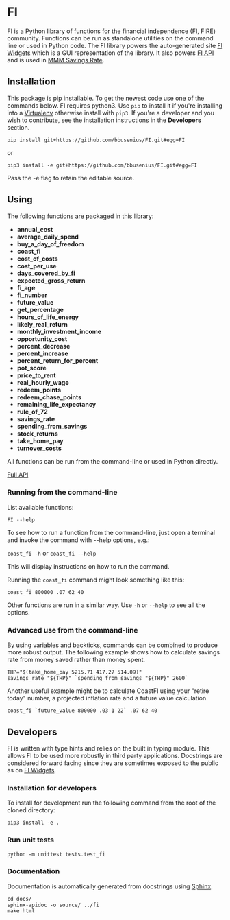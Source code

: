 # FI

FI is a Python library of functions for the financial independence (FI, FIRE) community. Functions can be run as standalone utilities on the command line or used in Python code. The FI library powers the auto-generated site [FI Widgets](https://fi-widgets.com/) which is a GUI representation of the library. It also powers [FI API](https://github.com/bbusenius/FI-API) and is used in [MMM Savings Rate](https://github.com/bbusenius/MMM_Savings_Rate).

## Installation

This package is pip installable. To get the newest code use one of the commands below. FI requires python3. Use `pip` to install it if you're installing into a [Virtualenv](https://virtualenv.pypa.io/en/stable/) otherwise install with `pip3`. If you're a developer and you wish to contribute, see the installation instructions in the **Developers** section.

```
pip install git+https://github.com/bbusenius/FI.git#egg=FI
```

or

```
pip3 install -e git+https://github.com/bbusenius/FI.git#egg=FI
```
Pass the -e flag to retain the editable source.

## Using

The following functions are packaged in this library:

- **annual_cost**
- **average_daily_spend**
- **buy_a_day_of_freedom**
- **coast_fi**
- **cost_of_costs**
- **cost_per_use**
- **days_covered_by_fi**
- **expected_gross_return**
- **fi_age**
- **fi_number**
- **future_value**
- **get_percentage**
- **hours_of_life_energy**
- **likely_real_return**
- **monthly_investment_income**
- **opportunity_cost**
- **percent_decrease**
- **percent_increase**
- **percent_return_for_percent**
- **pot_score**
- **price_to_rent**
- **real_hourly_wage**
- **redeem_points**
- **redeem_chase_points**
- **remaining_life_expectancy**
- **rule_of_72**
- **savings_rate**
- **spending_from_savings**
- **stock_returns**
- **take_home_pay**
- **turnover_costs**

All functions can be run from the command-line or used in Python directly.

[Full API](https://fi.readthedocs.io/en/latest/source/fi.html)

### Running from the command-line

List available functions:

```FI --help```

To see how to run a function from the command-line, just open a terminal and invoke the command with --help options, e.g.:

```coast_fi -h``` or ```coast_fi --help```

This will display instructions on how to run the command.

Running the `coast_fi` command might look something like this:

```
coast_fi 800000 .07 62 40
```

Other functions are run in a similar way. Use `-h` or `--help` to see all the options.

### Advanced use from the command-line

By using variables and backticks, commands can be combined to produce more robust output. The following example shows how to calculate savings rate from money saved rather than money spent.

```
THP="$(take_home_pay 5215.71 417.27 514.09)"
savings_rate "${THP}" `spending_from_savings "${THP}" 2600`
```

Another useful example might be to calculate CoastFI using your "retire today" number, a projected inflation rate and a future value calculation.

```
coast_fi `future_value 800000 .03 1 22` .07 62 40
```

## Developers

FI is written with type hints and relies on the built in typing module. This allows FI to be used more robustly in third party applications. Docstrings are considered forward facing since they are sometimes exposed to the public as on [FI Widgets](https://fi-widgets.com/). 

### Installation for developers

To install for development run the following command from the root of the cloned directory:
```
pip3 install -e .
```

### Run unit tests

```
python -m unittest tests.test_fi
```

### Documentation

Documentation is automatically generated from docstrings using [Sphinx](https://docs.readthedocs.io/en/latest/getting_started.html#write-your-docs).

```
cd docs/
sphinx-apidoc -o source/ ../fi
make html
```
